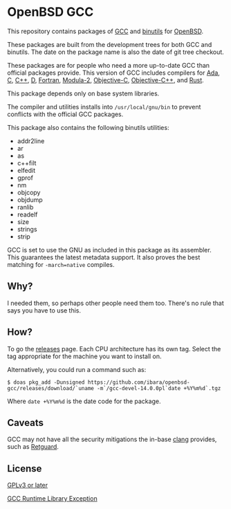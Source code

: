 OpenBSD GCC
===========
This repository contains packages of
[GCC](https://gcc.gnu.org/)
and
[binutils](https://www.gnu.org/software/binutils/)
for
[OpenBSD](https://www.openbsd.org/).

These packages are built from the development trees for both
GCC and binutils. The date on the package name is also the
date of git tree checkout.

These packages are for people who need a more up-to-date GCC
than official packages provide. This version of GCC includes
compilers for
[Ada](https://en.wikipedia.org/wiki/Ada_%28programming_language%29),
[C](https://en.wikipedia.org/wiki/C_%28programming_language%29),
[C++](https://en.wikipedia.org/wiki/C%2B%2B),
[D](https://dlang.org/),
[Fortran](https://fortran-lang.org/en/),
[Modula-2](https://en.wikipedia.org/wiki/Modula-2),
[Objective-C](https://en.wikipedia.org/wiki/Objective-C),
[Objective-C++](https://en.wikipedia.org/wiki/Objective-C#Objective-C++),
and
[Rust](https://www.rust-lang.org/).

This package depends only on base system libraries.

The compiler and utilities installs into `/usr/local/gnu/bin`
to prevent conflicts with the official GCC packages.

This package also contains the following binutils utilities:
* addr2line
* ar
* as
* c++filt
* elfedit
* gprof
* nm
* objcopy
* objdump
* ranlib
* readelf
* size
* strings
* strip

GCC is set to use the GNU as included in this package as its
assembler. This guarantees the latest metadata support. It
also proves the best matching for `-march=native` compiles.

Why?
----
I needed them, so perhaps other people need them too. There's
no rule that says you have to use this.

How?
----
To go the
[releases](https://github.com/ibara/openbsd-gcc/releases)
page. Each CPU architecture has its own tag. Select the tag
appropriate for the machine you want to install on.

Alternatively, you could run a command such as:
```
$ doas pkg_add -Dunsigned https://github.com/ibara/openbsd-gcc/releases/download/`uname -m`/gcc-devel-14.0.0pl`date +%Y%m%d`.tgz
```
Where `date +%Y%m%d` is the date code for the package.

Caveats
-------
GCC may not have all the security mitigations the in-base
[clang](https://clang.llvm.org/)
provides, such as
[Retguard](https://www.openbsd.org/papers/eurobsdcon2018-rop.pdf).

License
-------
[GPLv3 or later](https://www.gnu.org/licenses/gpl-3.0.en.html)

[GCC Runtime Library Exception](https://www.gnu.org/licenses/gcc-exception-3.1)
